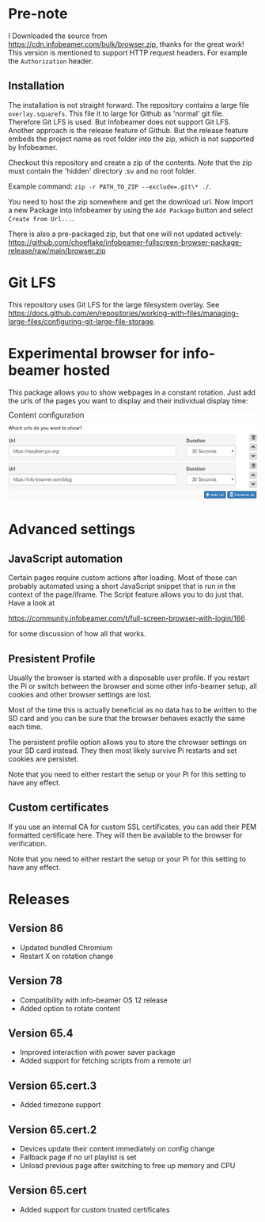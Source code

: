 # Pre-note

I Downloaded the source from https://cdn.infobeamer.com/bulk/browser.zip, 
thanks for the great work!
This version is mentioned to support HTTP request headers. For example 
the `Authorization` header.

## Installation


The installation is not straight forward. The repository contains a large file `overlay.squarefs`. This file it to large for Github as 'normal' git file. Therefore Git LFS is used. But Infobeamer does not support Git LFS.
Another approach is the release feature of Github. But the release feature embeds the project name as root folder into the zip, which is not supported by Infobeamer.

Checkout this repository and create a zip of the contents.
*Note* that the zip must contain the 
'hidden' directory .sv and no root folder.

Example command: ``zip -r PATH_TO_ZIP --exclude=.git\* ./``.

You need to host the zip somewhere and get the download url.
Now Import a new Package into Infobeamer by using the `Add Package` button and select `Create from Url...`.

There is also a pre-packaged zip, but that one will not updated actively: https://github.com/choeflake/infobeamer-fullscreen-browser-package-release/raw/main/browser.zip

# Git LFS

This repository uses Git LFS for the large filesystem overlay. See https://docs.github.com/en/repositories/working-with-files/managing-large-files/configuring-git-large-file-storage.

# Experimental browser for info-beamer hosted

This package allows you to show webpages in a constant rotation.
Just add the urls of the pages you want to display and their individual
display time:

![url list](doc-url-list.png)

# Advanced settings

## JavaScript automation

Certain pages require custom actions after loading. Most of those can
probably automated using a short JavaScript snippet that is run in the
context of the page/iframe. The Script feature allows you to do just
that. Have a look at 

https://community.infobeamer.com/t/full-screen-browser-with-login/166

for some discussion of how all that works.

## Presistent Profile

Usually the browser is started with a disposable user profile. If
you restart the Pi or switch between the browser and some other
info-beamer setup, all cookies and other browser settings are lost.

Most of the time this is actually  beneficial as no data has to be
written to the SD card and you can be sure that the browser behaves
exactly the same each time.

The persistent profile option allows you to store the chrowser
settings on your SD card instead. They then most likely survive
Pi restarts and set cookies are persistet. 

Note that you need to either restart the setup or your Pi for this
setting to have any effect.

## Custom certificates

If you use an internal CA for custom SSL certificates, you can
add their PEM formatted certificate here. They will then be
available to the browser for verification.

Note that you need to either restart the setup or your Pi for this
setting to have any effect.

# Releases

## Version 86

 * Updated bundled Chromium
 * Restart X on rotation change

## Version 78

 * Compatibility with info-beamer OS 12 release
 * Added option to rotate content

## Version 65.4 

 * Improved interaction with power saver package
 * Added support for fetching scripts from a remote url

## Version 65.cert.3

 * Added timezone support

## Version 65.cert.2

 * Devices update their content immediately on config change
 * Fallback page if no url playlist is set
 * Unload previous page after switching to free up memory and CPU

## Version 65.cert

 * Added support for custom trusted certificates
